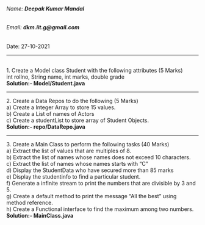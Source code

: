 <h6>Name: <b>Deepak Kumar Mandal</b></h6>
<h6>Email: <b>dkm.iit.g@gmail.com</b></h6>
<p>Date: 27-10-2021</p>
<hr/><br/>
1. Create a Model class Student with the following attributes (5 Marks)<br/>
int rollno, String name, int marks, double grade<br/>
<b>Solution:- Model/Student.java</b>
<br/><hr/>2. Create a Data Repos to do the following (5 Marks)<br/>
a) Create a Integer Array to store 15 values.<br/>
b) Create a List of names of Actors<br/>
c) Create a studentList to store array of Student Objects.<br/>
<b>Solution:- repo/DataRepo.java</b>
<br/><hr/>3. Create a Main Class to perform the following tasks (40 Marks)<br/>
a) Extract the list of values that are multiples of 8.<br/>
b) Extract the list of names whose names does not exceed 10 characters.<br/>
c) Extract the list of names whose names starts with “C”<br/>
d) Display the StudentData who have secured more than 85 marks<br/>
e) Display the studentinfo to find a particular student.<br/>
f) Generate a infinite stream to print the numbers that are divisible by 3 and 5.<br/>
g) Create a default method to print the message “All the best” using<br/>
method reference.<br/>
h) Create a Functional interface to find the maximum among two numbers.<br/>
<b>Solution:- MainClass.java</b>